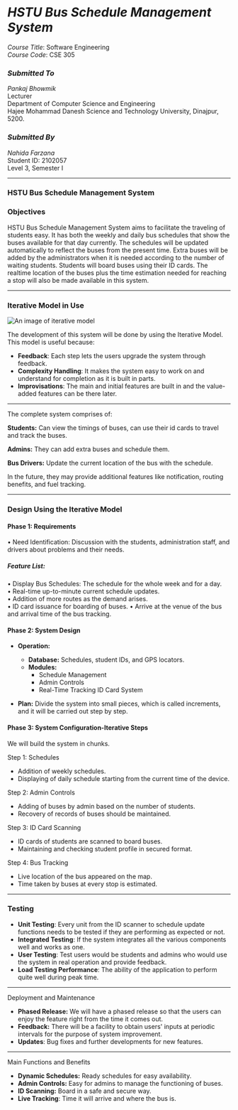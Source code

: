 # *HSTU Bus Schedule Management System*
  

*Course Title*: Software Engineering  
*Course Code*: CSE 305  

### *Submitted To*  
*Pankaj Bhowmik*  
Lecturer  
Department of Computer Science and Engineering  
Hajee Mohammad Danesh Science and Technology University, Dinajpur, 5200.

### *Submitted By*  
*Nahida Farzana*  
Student ID: 2102057  
Level 3, Semester I  

---

### HSTU Bus Schedule Management System

### Objectives

HSTU Bus Schedule Management System aims to facilitate the traveling of students easy. It has both the weekly and daily bus schedules that show the buses available for that day currently. The schedules will be updated automatically to reflect the buses from the present time. Extra buses will be added by the administrators when it is needed according to the number of waiting students. Students will board buses using their ID cards. The realtime location of the buses plus the time estimation needed for reaching a stop will also be made available in this system.

---

### **Iterative Model in Use**

![An image of iterative model](https://www.tutorialspoint.com/sdlc/images/sdlc_iterative_model.jpg)

The development of this system will be done by using the Iterative Model. This model is useful because:

- **Feedback**: Each step lets the users upgrade the system through feedback.  
- **Complexity Handling**: It makes the system easy to work on and understand for completion as it is built in parts.  
- **Improvisations**: The main and initial features are built in and the value-added features can be there later.

---

The complete system comprises of:

**Students:** Can view the timings of buses, can use their id cards to travel and track the buses.

**Admins:** They can add extra buses and schedule them.

**Bus Drivers:** Update the current location of the bus with the schedule.

In the future, they may provide additional features like notification, routing benefits, and fuel tracking.

---
### **Design Using the Iterative Model**
#### Phase 1: Requirements

• Need Identification: Discussion with the students, administration staff, and drivers about problems and their needs.  
##### Feature List:  
 • Display Bus Schedules: The schedule for the whole week and for a day.  
• Real-time up-to-minute current schedule updates.  
• Addition of more routes as the demand arises.  
• ID card issuance for boarding of buses.
• Arrive at the venue of the bus and arrival time of the bus tracking.

#### **Phase 2: System Design**

- **Operation:**  
  - **Database:** Schedules, student IDs, and GPS locators.  
  - **Modules:**  
    - Schedule Management  
    - Admin Controls  
    - Real-Time Tracking
ID Card System  

- **Plan:** Divide the system into small pieces, which is called increments, and it will be carried out step by step.
#### **Phase 3: System Configuration-Iterative Steps** 

We will build the system in chunks. 

Step 1: Schedules 
- Addition of weekly schedules. 
- Displaying of daily schedule starting from the current time of the device. 

Step 2: Admin Controls 
- Adding of buses by admin based on the number of students. 
- Recovery of records of buses should be maintained. 

Step 3: ID Card Scanning
- ID cards of students are scanned to board buses.  
- Maintaining and checking student profile in secured format.

Step 4: Bus Tracking 
- Live location of the bus appeared on the map.
- Time taken by buses at every stop is estimated.

---
### Testing

- **Unit Testing**: Every unit from the ID scanner to schedule update functions needs to be tested if they are performing as expected or not.
- **Integrated Testing**: If the system integrates all the various components well and works as one. 
- **User Testing**: Test users would be students and admins who would use the system in real operation and provide feedback.
- **Load Testing Performance**: The ability of the application to perform quite well during peak time.

---

Deployment and Maintenance

- **Phased Release:** We will have a phased release so that the users can enjoy the feature right from the time it comes out.
- **Feedback:** There will be a facility to obtain users' inputs at periodic intervals for the purpose of system improvement.
- **Updates**: Bug fixes and further developments for new features.

---
Main Functions and Benefits

- **Dynamic Schedules:** Ready schedules for easy availability.
- **Admin Controls:** Easy for admins to manage the functioning of buses.
- **ID Scanning:** Board in a safe and secure way.
- **Live Tracking**: Time it will arrive and where the bus is.
